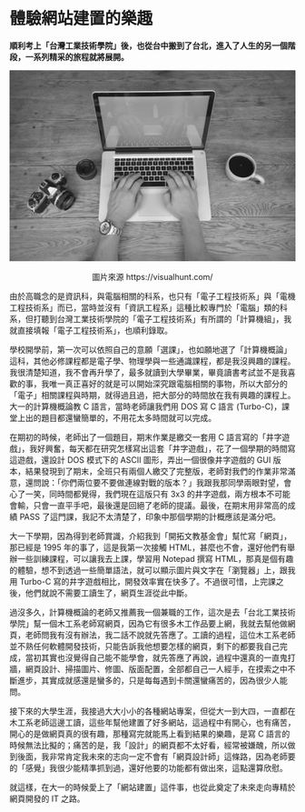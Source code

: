 # 體驗網站建置的樂趣

**順利考上「台灣工業技術學院」後，也從台中搬到了台北，進入了人生的另一個階段，一系列精采的旅程就將展開。**

<p align="center"><img src="images/black-and-white-man-person-hands.jpg" /></p>
<p align="center">圖片來源 https://visualhunt.com/

由於高職念的是資訊科，與電腦相關的科系，也只有「電子工程技術系」與「電機工程技術系」而已，當時並沒有「資訊工程系」這種比較專門於「電腦」類的科系，但打聽到台灣工業技術學院的「電子工程技術系」有所謂的「計算機組」，我就直接填報「電子工程技術系」，也順利錄取。

學校開學前，第一次可以依照自己的意願「選課」，也如願地選了「計算機概論」這科，其他必修課程都是電子學、物理學與一些通識課程，都是我沒興趣的課程。我很清楚知道，我不會再升學了，最多就讀到大學畢業，畢竟讀書考試並不是我喜歡的事，我唯一真正喜好的就是可以開始深究跟電腦相關的事物，所以大部分的「電子」相關課程與時期，就得過且過，把大部分的時間放在我有興趣的課程上。大一的計算機概論教 C 語言，當時老師讓我們用 DOS 寫 C 語言 (Turbo-C)，課堂上出的題目都還蠻簡單的，不用花太多時間就可以完成。

在期初的時候，老師出了一個題目，期末作業是繳交一套用 C 語言寫的「井字遊戲」，我好興奮，每天都在研究怎樣寫出這套「井字遊戲」，花了一個學期的時間寫這遊戲，還設計 DOS 模式下的 ASCII 圖形，弄出一個很像井字遊戲的 GUI 版本，結果發現到了期末，全班只有兩個人繳交了完整版，老師對我們的作業非常滿意，還問說：「你們兩位要不要做連線對戰的版本？」我跟我那同學兩眼對望，會心了一笑，同時間都覺得，我們現在這版只有 3x3 的井字遊戲，兩方根本不可能會輸，只會一直平手吧，最後還是回絕了老師的提議。最後，在期末用非常高的成績 PASS 了這門課，我記不太清楚了，印象中那個學期的計概應該是滿分吧。

大一下學期，因為得到老師賞識，介紹我到「開拓文教基金會」幫忙寫「網頁」，那已經是 1995 年的事了，這是我第一次接觸 HTML，甚麼也不會，還好他們有舉辦一些訓練課程，可以讓我去上課，學習用 Notepad 撰寫 HTML，那真是個有趣的體驗，想不到透過一些簡單語法，就可以顯示圖片與文字在「瀏覽器」上，跟我用 Turbo-C 寫的井字遊戲相比，開發效率實在快多了。不過很可惜，上完課之後，他們就說不需要工讀生了，網頁生涯從此中斷。

過沒多久，計算機概論的老師又推薦我一個兼職的工作，這次是去「台北工業技術學院」幫一個木工系老師寫網頁，因為它有很多木工作品要上網，我就去幫他做網頁，老師問我有沒有辦法，我二話不說就先答應了。工讀的過程，這位木工系老師並不熟任何軟體開發技術，只能告訴我他想要怎樣的網頁，剩下的都要我自己完成，當初其實也沒覺得自己能不能學會，就先答應了再說，過程中還真的一直鬼打牆，網頁設計、掃描圖片、修圖、版面配置，全部都自己一人經手，在摸索之中不斷進步，其實成就感還是蠻多的，只是每每遇到卡關還蠻痛苦的，因為很少人能問。

接下來的大學生涯，我接過大大小小的各種網站專案，但從大一到大四，一直都在木工系老師這邊工讀，這些年幫他建置了好多網站，這過程中有開心，也有痛苦，開心的是做網頁真的很有趣，那種寫完就能馬上看到結果的樂趣，是寫 C 語言的時候無法比擬的；痛苦的是，我「設計」的網頁都不太好看，經常被嫌醜，所以做到後面，我非常肯定我未來的志向一定不會有「網頁設計師」這條路，因為老師要的「感覺」我很少能精準抓到過，還好他要的功能都有做出來，這點還算欣慰。

就這樣，在大一的時候愛上了「網站建置」這件事，也從此奠定了未來走向專精於網頁開發的 IT 之路。